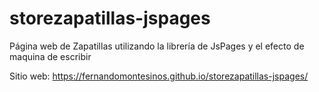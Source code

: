 # storezapatillas-jspages
Página web de Zapatillas utilizando la librería de JsPages y el efecto de maquina de escribir

Sitio web: 
https://fernandomontesinos.github.io/storezapatillas-jspages/
